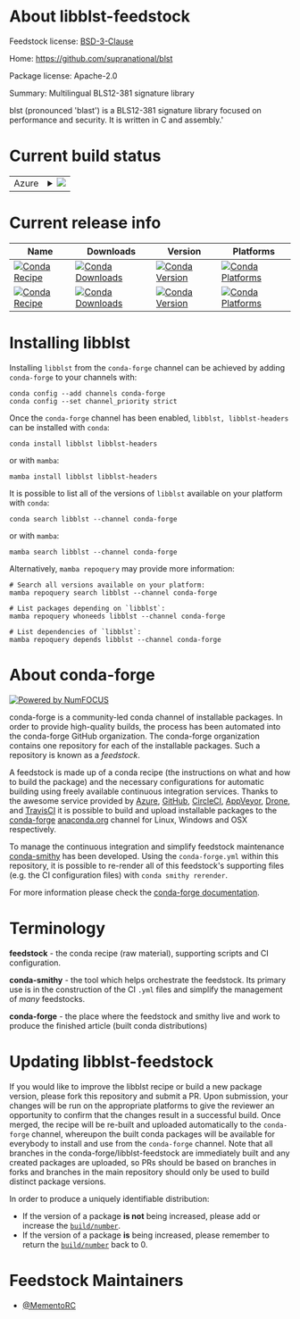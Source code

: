 About libblst-feedstock
=======================

Feedstock license: [BSD-3-Clause](https://github.com/conda-forge/libblst-feedstock/blob/main/LICENSE.txt)

Home: https://github.com/supranational/blst

Package license: Apache-2.0

Summary: Multilingual BLS12-381 signature library

blst (pronounced 'blast') is a BLS12-381 signature library focused
on performance and security. It is written in C and assembly.'


Current build status
====================


<table>
    
  <tr>
    <td>Azure</td>
    <td>
      <details>
        <summary>
          <a href="https://dev.azure.com/conda-forge/feedstock-builds/_build/latest?definitionId=23687&branchName=main">
            <img src="https://dev.azure.com/conda-forge/feedstock-builds/_apis/build/status/libblst-feedstock?branchName=main">
          </a>
        </summary>
        <table>
          <thead><tr><th>Variant</th><th>Status</th></tr></thead>
          <tbody><tr>
              <td>linux_64</td>
              <td>
                <a href="https://dev.azure.com/conda-forge/feedstock-builds/_build/latest?definitionId=23687&branchName=main">
                  <img src="https://dev.azure.com/conda-forge/feedstock-builds/_apis/build/status/libblst-feedstock?branchName=main&jobName=linux&configuration=linux%20linux_64_" alt="variant">
                </a>
              </td>
            </tr><tr>
              <td>osx_64</td>
              <td>
                <a href="https://dev.azure.com/conda-forge/feedstock-builds/_build/latest?definitionId=23687&branchName=main">
                  <img src="https://dev.azure.com/conda-forge/feedstock-builds/_apis/build/status/libblst-feedstock?branchName=main&jobName=osx&configuration=osx%20osx_64_" alt="variant">
                </a>
              </td>
            </tr><tr>
              <td>osx_arm64</td>
              <td>
                <a href="https://dev.azure.com/conda-forge/feedstock-builds/_build/latest?definitionId=23687&branchName=main">
                  <img src="https://dev.azure.com/conda-forge/feedstock-builds/_apis/build/status/libblst-feedstock?branchName=main&jobName=osx&configuration=osx%20osx_arm64_" alt="variant">
                </a>
              </td>
            </tr><tr>
              <td>win_64</td>
              <td>
                <a href="https://dev.azure.com/conda-forge/feedstock-builds/_build/latest?definitionId=23687&branchName=main">
                  <img src="https://dev.azure.com/conda-forge/feedstock-builds/_apis/build/status/libblst-feedstock?branchName=main&jobName=win&configuration=win%20win_64_" alt="variant">
                </a>
              </td>
            </tr>
          </tbody>
        </table>
      </details>
    </td>
  </tr>
</table>

Current release info
====================

| Name | Downloads | Version | Platforms |
| --- | --- | --- | --- |
| [![Conda Recipe](https://img.shields.io/badge/recipe-libblst-green.svg)](https://anaconda.org/conda-forge/libblst) | [![Conda Downloads](https://img.shields.io/conda/dn/conda-forge/libblst.svg)](https://anaconda.org/conda-forge/libblst) | [![Conda Version](https://img.shields.io/conda/vn/conda-forge/libblst.svg)](https://anaconda.org/conda-forge/libblst) | [![Conda Platforms](https://img.shields.io/conda/pn/conda-forge/libblst.svg)](https://anaconda.org/conda-forge/libblst) |
| [![Conda Recipe](https://img.shields.io/badge/recipe-libblst--headers-green.svg)](https://anaconda.org/conda-forge/libblst-headers) | [![Conda Downloads](https://img.shields.io/conda/dn/conda-forge/libblst-headers.svg)](https://anaconda.org/conda-forge/libblst-headers) | [![Conda Version](https://img.shields.io/conda/vn/conda-forge/libblst-headers.svg)](https://anaconda.org/conda-forge/libblst-headers) | [![Conda Platforms](https://img.shields.io/conda/pn/conda-forge/libblst-headers.svg)](https://anaconda.org/conda-forge/libblst-headers) |

Installing libblst
==================

Installing `libblst` from the `conda-forge` channel can be achieved by adding `conda-forge` to your channels with:

```
conda config --add channels conda-forge
conda config --set channel_priority strict
```

Once the `conda-forge` channel has been enabled, `libblst, libblst-headers` can be installed with `conda`:

```
conda install libblst libblst-headers
```

or with `mamba`:

```
mamba install libblst libblst-headers
```

It is possible to list all of the versions of `libblst` available on your platform with `conda`:

```
conda search libblst --channel conda-forge
```

or with `mamba`:

```
mamba search libblst --channel conda-forge
```

Alternatively, `mamba repoquery` may provide more information:

```
# Search all versions available on your platform:
mamba repoquery search libblst --channel conda-forge

# List packages depending on `libblst`:
mamba repoquery whoneeds libblst --channel conda-forge

# List dependencies of `libblst`:
mamba repoquery depends libblst --channel conda-forge
```


About conda-forge
=================

[![Powered by
NumFOCUS](https://img.shields.io/badge/powered%20by-NumFOCUS-orange.svg?style=flat&colorA=E1523D&colorB=007D8A)](https://numfocus.org)

conda-forge is a community-led conda channel of installable packages.
In order to provide high-quality builds, the process has been automated into the
conda-forge GitHub organization. The conda-forge organization contains one repository
for each of the installable packages. Such a repository is known as a *feedstock*.

A feedstock is made up of a conda recipe (the instructions on what and how to build
the package) and the necessary configurations for automatic building using freely
available continuous integration services. Thanks to the awesome service provided by
[Azure](https://azure.microsoft.com/en-us/services/devops/), [GitHub](https://github.com/),
[CircleCI](https://circleci.com/), [AppVeyor](https://www.appveyor.com/),
[Drone](https://cloud.drone.io/welcome), and [TravisCI](https://travis-ci.com/)
it is possible to build and upload installable packages to the
[conda-forge](https://anaconda.org/conda-forge) [anaconda.org](https://anaconda.org/)
channel for Linux, Windows and OSX respectively.

To manage the continuous integration and simplify feedstock maintenance
[conda-smithy](https://github.com/conda-forge/conda-smithy) has been developed.
Using the ``conda-forge.yml`` within this repository, it is possible to re-render all of
this feedstock's supporting files (e.g. the CI configuration files) with ``conda smithy rerender``.

For more information please check the [conda-forge documentation](https://conda-forge.org/docs/).

Terminology
===========

**feedstock** - the conda recipe (raw material), supporting scripts and CI configuration.

**conda-smithy** - the tool which helps orchestrate the feedstock.
                   Its primary use is in the construction of the CI ``.yml`` files
                   and simplify the management of *many* feedstocks.

**conda-forge** - the place where the feedstock and smithy live and work to
                  produce the finished article (built conda distributions)


Updating libblst-feedstock
==========================

If you would like to improve the libblst recipe or build a new
package version, please fork this repository and submit a PR. Upon submission,
your changes will be run on the appropriate platforms to give the reviewer an
opportunity to confirm that the changes result in a successful build. Once
merged, the recipe will be re-built and uploaded automatically to the
`conda-forge` channel, whereupon the built conda packages will be available for
everybody to install and use from the `conda-forge` channel.
Note that all branches in the conda-forge/libblst-feedstock are
immediately built and any created packages are uploaded, so PRs should be based
on branches in forks and branches in the main repository should only be used to
build distinct package versions.

In order to produce a uniquely identifiable distribution:
 * If the version of a package **is not** being increased, please add or increase
   the [``build/number``](https://docs.conda.io/projects/conda-build/en/latest/resources/define-metadata.html#build-number-and-string).
 * If the version of a package **is** being increased, please remember to return
   the [``build/number``](https://docs.conda.io/projects/conda-build/en/latest/resources/define-metadata.html#build-number-and-string)
   back to 0.

Feedstock Maintainers
=====================

* [@MementoRC](https://github.com/MementoRC/)

